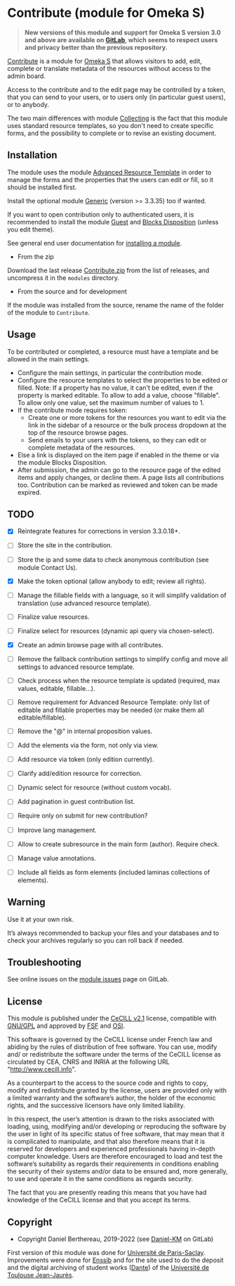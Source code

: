 Contribute (module for Omeka S)
===============================

> __New versions of this module and support for Omeka S version 3.0 and above
> are available on [GitLab], which seems to respect users and privacy better
> than the previous repository.__

[Contribute] is a module for [Omeka S] that allows visitors to add, edit,
complete or translate metadata of the resources without access to the admin
board.

Access to the contribute and to the edit page may be controlled by a token, that
you can send to your users, or to users only (in particular guest users), or to
anybody.

The two main differences with module [Collecting] is the fact that this module
uses standard resource templates, so you don't need to create specific forms,
and the possibility to complete or to revise an existing document.


Installation
------------

The module uses the module [Advanced Resource Template] in order to manage the
forms and the properties that the users can edit or fill, so it should be
installed first.

Install the optional module [Generic] (version >= 3.3.35) too if wanted.

If you want to open contribution only to authenticated users, it is recommended
to install the module [Guest] and [Blocks Disposition] (unless you edit theme).

See general end user documentation for [installing a module].

* From the zip

Download the last release [Contribute.zip] from the list of releases, and
uncompress it in the `modules` directory.

* From the source and for development

If the module was installed from the source, rename the name of the folder of
the module to `Contribute`.


Usage
-----

To be contributed or completed, a resource must have a template and be allowed
in the main settings.

- Configure the main settings, in particular the contribution mode.
- Configure the resource templates to select the properties to be edited or
  filled. Note: If a property has no value, it can't be edited, even if the
  property is marked editable. To allow to add a value, choose "fillable". To
  allow only one value, set the maximum number of values to 1.
- If the contribute mode requires token:
  - Create one or more tokens for the resources you want to edit via the link in
    the sidebar of a resource or the bulk process dropdown at the top of the
    resource browse pages.
  - Send emails to your users with the tokens, so they can edit or complete
    metadata of the resources.
- Else a link is displayed on the item page if enabled in the theme or via the
  module Blocks Disposition.
- After submission, the admin can go to the resource page of the edited items
  and apply changes, or decline them. A page lists all contributions too.
  Contribution can be marked as reviewed and token can be made expired.


TODO
----

- [x] Reintegrate features for corrections in version 3.3.0.18+.
- [ ] Store the site in the contribution.
- [ ] Store the ip and some data to check anonymous contribution (see module Contact Us).
- [x] Make the token optional (allow anybody to edit; review all rights).
- [ ] Manage the fillable fields with a language, so it will simplify validation of translation (use advanced resource template).
- [ ] Finalize value resources.
- [ ] Finalize select for resources (dynamic api query via chosen-select).
- [x] Create an admin browse page with all contributes.
- [ ] Remove the fallback contribution settings to simplify config and move all settings to advanced resource template.
- [ ] Check process when the resource template is updated (required, max values, editable, fillable…).
- [ ] Remove requirement for Advanced Resource Template: only list of editable and fillable properties may be needed (or make them all editable/fillable).
- [ ] Remove the "@" in internal proposition values.
- [ ] Add the elements via the form, not only via view.
- [ ] Add resource via token (only edition currently).
- [ ] Clarify add/edition resource for correction.
- [ ] Dynamic select for resource (without custom vocab).
- [ ] Add pagination in guest contribution list.
- [ ] Require only on submit for new contribution?
- [ ] Improve lang management.
- [ ] Allow to create subresource in the main form (author). Require check.
- [ ] Manage value annotations.
- [ ] Include all fields as form elements (included laminas collections of elements).


Warning
-------

Use it at your own risk.

It’s always recommended to backup your files and your databases and to check
your archives regularly so you can roll back if needed.


Troubleshooting
---------------

See online issues on the [module issues] page on GitLab.


License
-------

This module is published under the [CeCILL v2.1] license, compatible with
[GNU/GPL] and approved by [FSF] and [OSI].

This software is governed by the CeCILL license under French law and abiding by
the rules of distribution of free software. You can use, modify and/ or
redistribute the software under the terms of the CeCILL license as circulated by
CEA, CNRS and INRIA at the following URL "http://www.cecill.info".

As a counterpart to the access to the source code and rights to copy, modify and
redistribute granted by the license, users are provided only with a limited
warranty and the software’s author, the holder of the economic rights, and the
successive licensors have only limited liability.

In this respect, the user’s attention is drawn to the risks associated with
loading, using, modifying and/or developing or reproducing the software by the
user in light of its specific status of free software, that may mean that it is
complicated to manipulate, and that also therefore means that it is reserved for
developers and experienced professionals having in-depth computer knowledge.
Users are therefore encouraged to load and test the software’s suitability as
regards their requirements in conditions enabling the security of their systems
and/or data to be ensured and, more generally, to use and operate it in the same
conditions as regards security.

The fact that you are presently reading this means that you have had knowledge
of the CeCILL license and that you accept its terms.


Copyright
---------

* Copyright Daniel Berthereau, 2019-2022 (see [Daniel-KM] on GitLab)

First version of this module was done for [Université de Paris-Saclay].
Improvements were done for [Enssib] and for the site used to do the deposit and
the digital archiving of student works ([Dante]) of the [Université de Toulouse Jean-Jaurès].


[Omeka S]: https://omeka.org/s
[Contribute]: https://gitlab.com/Daniel-KM/Omeka-S-module-Contribute
[Collecting]: https://omeka.org/s/modules/Collecting
[Advanced Resource Template]: https://gitlab.com/Daniel-KM/Omeka-S-module-AdvancedResourceTemplate
[Blocks Disposition]: https://gitlab.com/Daniel-KM/Omeka-S-module-BlocksDisposition
[Generic]: https://gitlab.com/Daniel-KM/Omeka-S-module-Generic
[Guest]: https://gitlab.com/Daniel-KM/Omeka-S-module-Guest
[Contribute.zip]: https://gitlab.com/Daniel-KM/Omeka-S-module-Contribute/-/releases
[Installing a module]: http://dev.omeka.org/docs/s/user-manual/modules/#installing-modules
[module issues]: https://gitlab.com/Daniel-KM/Omeka-S-module-Contribute/-/issues
[CeCILL v2.1]: https://www.cecill.info/licences/Licence_CeCILL_V2.1-en.html
[GNU/GPL]: https://www.gnu.org/licenses/gpl-3.0.html
[FSF]: https://www.fsf.org
[OSI]: http://opensource.org
[Université de Paris-Saclay]: https://www.universite-paris-saclay.fr
[Enssib]: https://www.enssib.fr
[Dante]: https://dante.univ-tlse2.fr
[Université de Toulouse Jean-Jaurès]: https://www.univ-tlse2.fr
[GitLab]: https://gitlab.com/Daniel-KM
[Daniel-KM]: https://gitlab.com/Daniel-KM "Daniel Berthereau"
